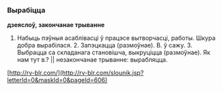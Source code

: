 ### Вырабіцца
**дзеяслоў, закончанае трыванне**

1. Набыць пэўныя асаблівасці ў працэсе вытворчасці, работы. Шкура добра вырабілася. 2. Запэцкацца (размоўнае). В. ў сажу. 3. Выбрацца са складанага становішча, выкруціцца (размоўнае). Як нам тут в.? || незакончанае трыванне: вырабляцца.

<a rel="author">[http://rv-blr.com/](http://rv-blr.com/slounik.jsp?letterId=0&maskId=0&pageId=606)</a>
